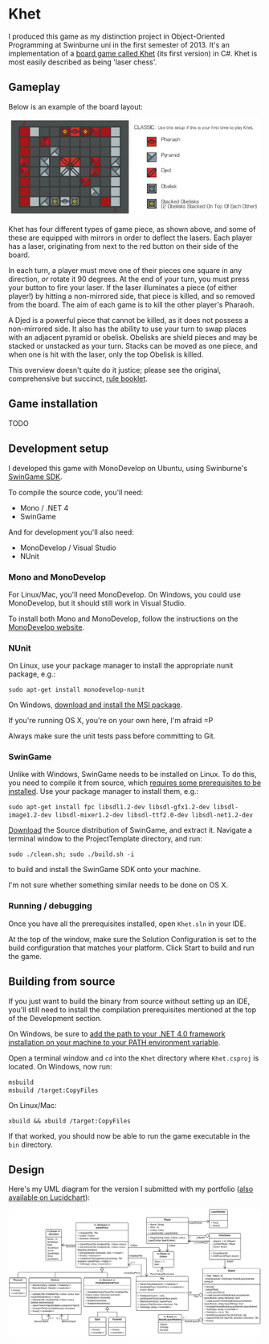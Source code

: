 # Khet

I produced this game as my distinction project in Object-Oriented Programming at Swinburne uni in the first semester of 2013. It's an implementation of a [board game called Khet](http://www.khet.com/) (its first version) in C#. Khet is most easily described as being 'laser chess'.

## Gameplay

Below is an example of the board layout:

![Khet board example](Khet-board-example.png)

Khet has four different types of game piece, as shown above, and some of these are equipped with mirrors in order to deflect the lasers. Each player has a laser, originating from next to the red button on their side of the board.

In each turn, a player must move one of their pieces one square in any direction, *or* rotate it 90 degrees. At the end of your turn, you must press your button to fire your laser. If the laser illuminates a piece (of either player!) by hitting a non-mirrored side, that piece is killed, and so removed from the board. The aim of each game is to kill the other player's Pharaoh.

A Djed is a powerful piece that cannot be killed, as it does not possess a non-mirrored side. It also has the ability to use your turn to swap places with an adjacent pyramid or obelisk.
Obelisks are shield pieces and may be stacked or unstacked as your turn. Stacks can be moved as one piece, and when one is hit with the laser, only the top Obelisk is killed.

This overview doesn't quite do it justice; please see the original, comprehensive but succinct, [rule booklet](Khet_Rules_final.pdf).

## Game installation

TODO

## Development setup

I developed this game with MonoDevelop on Ubuntu, using Swinburne's [SwinGame SDK](http://www.swingame.com/).

To compile the source code, you'll need:

- Mono / .NET 4
- SwinGame

And for development you'll also need:

- MonoDevelop / Visual Studio
- NUnit

### Mono and MonoDevelop

For Linux/Mac, you'll need MonoDevelop. On Windows, you could use MonoDevelop, but it should still work in Visual Studio.

To install both Mono and MonoDevelop, follow the instructions on the [MonoDevelop website](http://www.monodevelop.com/download/).

### NUnit

On Linux, use your package manager to install the appropriate nunit package, e.g.:

	sudo apt-get install monodevelop-nunit

On Windows, [download and install the MSI package](http://www.nunit.org/index.php?p=download).

If you're running OS X, you're on your own here, I'm afraid =P

Always make sure the unit tests pass before committing to Git.

### SwinGame

Unlike with Windows, SwinGame needs to be installed on Linux. To do this, you need to compile it from source, which [requires some prerequisites to be installed](http://www.swingame.com/wiki/index.php?title=SwinGame_3_Beta#Notes_for_Linux). Use your package manager to install them, e.g.:

	sudo apt-get install fpc libsdl1.2-dev libsdl-gfx1.2-dev libsdl-image1.2-dev libsdl-mixer1.2-dev libsdl-ttf2.0-dev libsdl-net1.2-dev

[Download](http://www.swingame.com/index.php/downloads.html) the Source distribution of SwinGame, and extract it. Navigate a terminal window to the ProjectTemplate directory, and run:

	sudo ./clean.sh; sudo ./build.sh -i

to build and install the SwinGame SDK onto your machine.

I'm not sure whether something similar needs to be done on OS X.

### Running / debugging

Once you have all the prerequisites installed, open `Khet.sln` in your IDE.

At the top of the window, make sure the Solution Configuration is set to the build configuration that matches your platform. Click Start to build and run the game.

## Building from source

If you just want to build the binary from source without setting up an IDE, you'll still need to install the compilation prerequisites mentioned at the top of the Development section.

On Windows, be sure to [add the path to your .NET 4.0 framework installation on your machine to your PATH environment variable](http://stackoverflow.com/a/12608705/1239774).

Open a terminal window and `cd` into the `Khet` directory where `Khet.csproj` is located. On Windows, now run:

    msbuild
    msbuild /target:CopyFiles

On Linux/Mac:

    xbuild && xbuild /target:CopyFiles

If that worked, you should now be able to run the game executable in the `bin` directory.

## Design

Here's my UML diagram for the version I submitted with my portfolio ([also available on Lucidchart](https://www.lucidchart.com/documents/view/41d1-0a0c-516f55df-9abd-01730a0041d5)):

![Khet UML diagram](https://raw.githubusercontent.com/ZimbiX/Khet/master/Khet-UML-Diagram-v1.1.png)